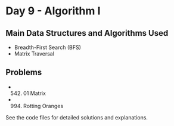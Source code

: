 # Day 9 - Algorithm I

## Main Data Structures and Algorithms Used
- Breadth-First Search (BFS)
- Matrix Traversal

## Problems
- 542. 01 Matrix
- 994. Rotting Oranges

See the code files for detailed solutions and explanations.

